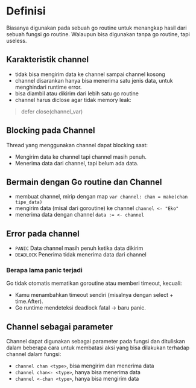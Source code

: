 # Definisi

Biasanya digunakan pada sebuah go routine untuk menangkap hasil dari sebuah fungsi go routine. Walaupun bisa digunakan tanpa go routine, tapi useless.

## Karakteristik channel

- tidak bisa mengirim data ke channel sampai channel kosong
- channel disarankan hanya bisa menerima satu jenis data, untuk menghindari runtime error.
- bisa diambil atau dikirim dari lebih satu go routine
- channel harus diclose agar tidak memory leak:

> defer close(channel_var)

## Blocking pada Channel

Thread yang menggunakan channel dapat blocking saat:

- Mengirim data ke channel tapi channel masih penuh.
- Menerima data dari channel, tapi belum ada data.

## Bermain dengan Go routine dan Channel

- membuat channel, mirip dengan map `var channel: chan = make(chan tipe_data)`
- mengirim data (misal dari goroutine) ke channel `channel <- "Eko"`
- menerima data dengan channel `data := <- channel`

## Error pada channel

- `PANIC` Data channel masih penuh ketika data dikirim
- `DEADLOCK` Penerima tidak menerima data dari channel

### Berapa lama panic terjadi

Go tidak otomatis mematikan goroutine atau memberi timeout, kecuali:

- Kamu menambahkan timeout sendiri (misalnya dengan select + time.After).
- Go runtime mendeteksi deadlock fatal → baru panic.

## Channel sebagai parameter

Channel dapat digunakan sebagai parameter pada fungsi dan dituliskan dalam beberapa cara untuk membatasi aksi yang bisa dilakukan terhadap channel dalam fungsi:

- `channel chan <type>`, bisa mengirim dan menerima data
- `channel chan<- <type>`, hanya bisa menerima data
- `channel <-chan <type>`, hanya bisa mengirim data
